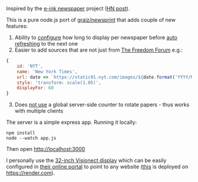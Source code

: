 Inspired by the [e-ink newspaper](https://github.com/mmicire/nyt2png) project ([HN post](https://news.ycombinator.com/item?id=26611371)).

This is a pure node.js port of [graiz/newsprint](https://github.com/graiz/newsprint) that adds couple of new features:
1. Ability to [configure](https://github.com/pathikrit/newswall/blob/8ff36120521ab406fec4d214b3800c9f699b9f66/app.js#L21) how long to display per newspaper before [auto refreshing](https://en.wikipedia.org/wiki/Meta_refresh) to the next one
2. Easier to add sources that are not just from [The Freedom Forum](https://www.freedomforum.org/todaysfrontpages/) e.g.:
```js
{
    id: 'NYT',
    name: 'New York Times',
    url: date => `https://static01.nyt.com/images/${date.format('YYYY/MM/DD')}/nytfrontpage/scan.pdf`,
    style: 'transform: scale(1.05)',
    displayFor: 60
}
```
3. Does [not use](https://github.com/pathikrit/newswall/blob/3c2171cdb3ae9c2a7c8c53eed7bc7c6edda9a7fd/views/paper.ejs#L5) a global server-side counter to rotate papers - thus works with multiple clients

The server is a simple express app. Running it locally:
```shell
npm install
node --watch app.js
```
Then open <http://localhost:3000>

I personally use the [32-inch Visionect display](https://www.visionect.com/shop/place-play-32/ref/pathikrit/)
which can be easily configured in [their online portal](https://portal.getjoan.com/) to point to any website
([this](http://newswall.onrender.com) is deployed on <https://render.com>).
